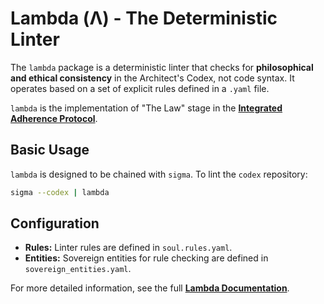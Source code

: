 # Lambda (Λ) - The Deterministic Linter

The `lambda` package is a deterministic linter that checks for **philosophical and ethical consistency** in the Architect's Codex, not code syntax. It operates based on a set of explicit rules defined in a `.yaml` file.

`lambda` is the implementation of "The Law" stage in the **[Integrated Adherence Protocol](../../../docs/Integrated-Adherence-Protocol.md)**.

## Basic Usage

`lambda` is designed to be chained with `sigma`. To lint the `codex` repository:
```bash
sigma --codex | lambda
```
## Configuration
-   **Rules:** Linter rules are defined in `soul.rules.yaml`.
-   **Entities:** Sovereign entities for rule checking are defined in `sovereign_entities.yaml`.

For more detailed information, see the full **[Lambda Documentation](../../../docs/Lambda.md)**.
